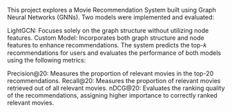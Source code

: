 This project explores a Movie Recommendation System built using Graph Neural Networks (GNNs). Two models were implemented and evaluated:

LightGCN: Focuses solely on the graph structure without utilizing node features.
Custom Model: Incorporates both graph structure and node features to enhance recommendations.
The system predicts the top-𝑘 recommendations for users and evaluates the performance of both models using the following metrics:

Precision@20: Measures the proportion of relevant movies in the top-20 recommendations.
Recall@20: Measures the proportion of relevant movies retrieved out of all relevant movies.
nDCG@20: Evaluates the ranking quality of the recommendations, assigning higher importance to correctly ranked relevant movies.
